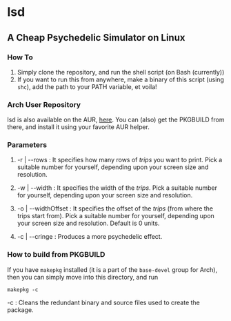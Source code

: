 # lsd
## A Cheap Psychedelic Simulator on Linux


### How To
1. Simply clone the repository, and run the shell script (on Bash (currently))
2. If you want to run this from anywhere, make a binary of this script (using `shc`), add the path to your PATH variable, et voila!

### Arch User Repository
lsd is also available on the AUR, [here](https://aur.archlinux.org/packages/lsd/). You can (also) get the PKGBUILD from there, and install it using your favorite AUR helper.

### Parameters

1. -r | --rows : It specifies how many rows of *trips* you want to print. Pick a suitable number for yourself, depending upon your screen size and resolution.

2. -w | --width : It specifies the width of the *trips*.  Pick a suitable number for yourself, depending upon your screen size and resolution.

3. -o | --widthOffset : It specifies the offset of the *trips* (from where the trips start from).  Pick a suitable number for yourself, depending upon your screen size and resolution. Default is 0 units.

4. -c | --cringe : Produces a more psychedelic effect.

### How to build from PKGBUILD
If you have `makepkg` installed (it is a part of the `base-devel` group for Arch), then you can simply move into this directory, and run

`makepkg -c`

-c : Cleans the redundant binary and source files used to create the package.
